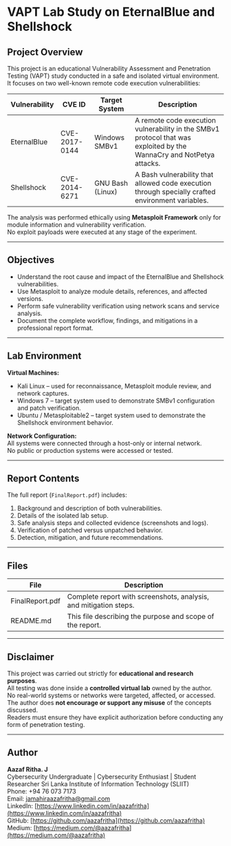 # VAPT Lab Study on EternalBlue and Shellshock


## Project Overview

This project is an educational Vulnerability Assessment and Penetration Testing (VAPT) study conducted in a safe and isolated virtual environment.  
It focuses on two well-known remote code execution vulnerabilities:

| Vulnerability | CVE ID | Target System | Description |
|----------------|--------|----------------|--------------|
| EternalBlue | CVE-2017-0144 | Windows SMBv1 | A remote code execution vulnerability in the SMBv1 protocol that was exploited by the WannaCry and NotPetya attacks. |
| Shellshock | CVE-2014-6271 | GNU Bash (Linux) | A Bash vulnerability that allowed code execution through specially crafted environment variables. |

The analysis was performed ethically using **Metasploit Framework** only for module information and vulnerability verification.  
No exploit payloads were executed at any stage of the experiment.

---

## Objectives

- Understand the root cause and impact of the EternalBlue and Shellshock vulnerabilities.  
- Use Metasploit to analyze module details, references, and affected versions.  
- Perform safe vulnerability verification using network scans and service analysis.  
- Document the complete workflow, findings, and mitigations in a professional report format.

---

## Lab Environment

**Virtual Machines:**
- Kali Linux – used for reconnaissance, Metasploit module review, and network captures.  
- Windows 7 – target system used to demonstrate SMBv1 configuration and patch verification.  
- Ubuntu / Metasploitable2 – target system used to demonstrate the Shellshock environment behavior.

**Network Configuration:**  
All systems were connected through a host-only or internal network.  
No public or production systems were accessed or tested.

---

## Report Contents

The full report (`FinalReport.pdf`) includes:

1. Background and description of both vulnerabilities.  
2. Details of the isolated lab setup.  
3. Safe analysis steps and collected evidence (screenshots and logs).  
4. Verification of patched versus unpatched behavior.  
5. Detection, mitigation, and future recommendations.

---

## Files

| File | Description |
|------|-------------|
| FinalReport.pdf | Complete report with screenshots, analysis, and mitigation steps. |
| README.md | This file describing the purpose and scope of the report. |

---

## Disclaimer

This project was carried out strictly for **educational and research purposes**.  
All testing was done inside a **controlled virtual lab** owned by the author.  
No real-world systems or networks were targeted, affected, or accessed.  
The author does **not encourage or support any misuse** of the concepts discussed.  
Readers must ensure they have explicit authorization before conducting any form of penetration testing.

---

## Author

**Aazaf Ritha. J**  
Cybersecurity Undergraduate | Cybersecurity Enthusiast | Student Researcher
Sri Lanka Institute of Information Technology (SLIIT)  
Phone: +94 76 073 7173  
Email: jamahiraazafritha@gmail.com  
LinkedIn: [https://www.linkedin.com/in/aazafritha](https://www.linkedin.com/in/aazafritha)  
GitHub: [https://github.com/aazafritha](https://github.com/aazafritha)  
Medium: [https://medium.com/@aazafritha](https://medium.com/@aazafritha)
